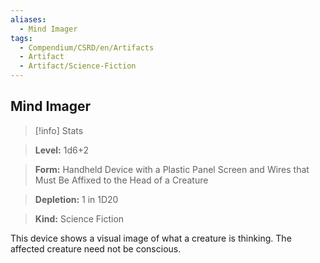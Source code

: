 ```yaml
---
aliases:
  - Mind Imager
tags:
  - Compendium/CSRD/en/Artifacts
  - Artifact
  - Artifact/Science-Fiction
---
```

    
      
## Mind Imager      
>[!info] Stats      
> **Level:** 1d6+2      
> **Form:** Handheld Device with a Plastic Panel Screen and Wires that Must Be Affixed to the Head of a Creature      
> **Depletion:** 1 in 1D20      
> **Kind:** Science Fiction    
      
This device shows a visual image of what a creature is thinking. The affected creature need not be conscious.